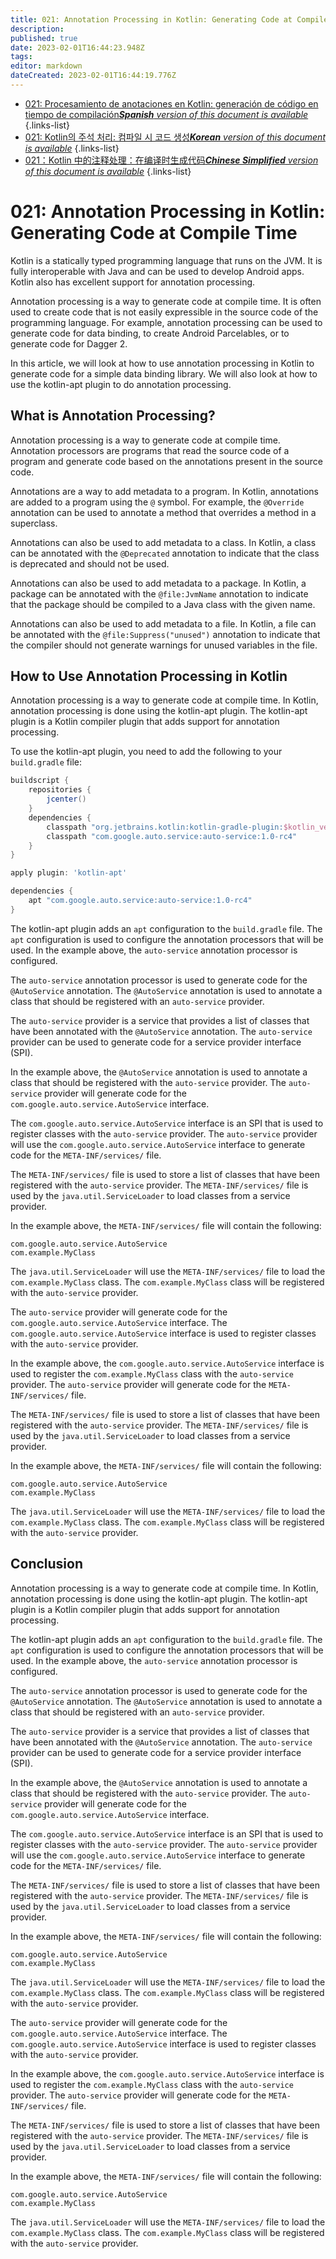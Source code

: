 ```yaml
---
title: 021: Annotation Processing in Kotlin: Generating Code at Compile Time
description: 
published: true
date: 2023-02-01T16:44:23.948Z
tags: 
editor: markdown
dateCreated: 2023-02-01T16:44:19.776Z
---
```


- [021: Procesamiento de anotaciones en Kotlin: generación de código en tiempo de compilación***Spanish** version of this document is available*](/es/Knowledge-base/Kotlin/Learning/021-annotation-processing-in-kotlin-generating-code-at-compile-time)
{.links-list}
- [021: Kotlin의 주석 처리: 컴파일 시 코드 생성***Korean** version of this document is available*](/ko/Knowledge-base/Kotlin/Learning/021-annotation-processing-in-kotlin-generating-code-at-compile-time)
{.links-list}
- [021：Kotlin 中的注释处理：在编译时生成代码***Chinese Simplified** version of this document is available*](/zh/Knowledge-base/Kotlin/Learning/021-annotation-processing-in-kotlin-generating-code-at-compile-time)
{.links-list}


# 021: Annotation Processing in Kotlin: Generating Code at Compile Time

Kotlin is a statically typed programming language that runs on the JVM. It is fully interoperable with Java and can be used to develop Android apps. Kotlin also has excellent support for annotation processing.

Annotation processing is a way to generate code at compile time. It is often used to create code that is not easily expressible in the source code of the programming language. For example, annotation processing can be used to generate code for data binding, to create Android Parcelables, or to generate code for Dagger 2.

In this article, we will look at how to use annotation processing in Kotlin to generate code for a simple data binding library. We will also look at how to use the kotlin-apt plugin to do annotation processing.

## What is Annotation Processing?

Annotation processing is a way to generate code at compile time. Annotation processors are programs that read the source code of a program and generate code based on the annotations present in the source code.

Annotations are a way to add metadata to a program. In Kotlin, annotations are added to a program using the `@` symbol. For example, the `@Override` annotation can be used to annotate a method that overrides a method in a superclass.

 Annotations can also be used to add metadata to a class. In Kotlin, a class can be annotated with the `@Deprecated` annotation to indicate that the class is deprecated and should not be used.

Annotations can also be used to add metadata to a package. In Kotlin, a package can be annotated with the `@file:JvmName` annotation to indicate that the package should be compiled to a Java class with the given name.

Annotations can also be used to add metadata to a file. In Kotlin, a file can be annotated with the `@file:Suppress("unused")` annotation to indicate that the compiler should not generate warnings for unused variables in the file.

## How to Use Annotation Processing in Kotlin

Annotation processing is a way to generate code at compile time. In Kotlin, annotation processing is done using the kotlin-apt plugin. The kotlin-apt plugin is a Kotlin compiler plugin that adds support for annotation processing.

To use the kotlin-apt plugin, you need to add the following to your `build.gradle` file:

```groovy
buildscript {
    repositories {
        jcenter()
    }
    dependencies {
        classpath "org.jetbrains.kotlin:kotlin-gradle-plugin:$kotlin_version"
        classpath "com.google.auto.service:auto-service:1.0-rc4"
    }
}

apply plugin: 'kotlin-apt'

dependencies {
    apt "com.google.auto.service:auto-service:1.0-rc4"
}
```

The kotlin-apt plugin adds an `apt` configuration to the `build.gradle` file. The `apt` configuration is used to configure the annotation processors that will be used. In the example above, the `auto-service` annotation processor is configured.

The `auto-service` annotation processor is used to generate code for the `@AutoService` annotation. The `@AutoService` annotation is used to annotate a class that should be registered with an `auto-service` provider.

The `auto-service` provider is a service that provides a list of classes that have been annotated with the `@AutoService` annotation. The `auto-service` provider can be used to generate code for a service provider interface (SPI).

In the example above, the `@AutoService` annotation is used to annotate a class that should be registered with the `auto-service` provider. The `auto-service` provider will generate code for the `com.google.auto.service.AutoService` interface.

The `com.google.auto.service.AutoService` interface is an SPI that is used to register classes with the `auto-service` provider. The `auto-service` provider will use the `com.google.auto.service.AutoService` interface to generate code for the `META-INF/services/` file.

The `META-INF/services/` file is used to store a list of classes that have been registered with the `auto-service` provider. The `META-INF/services/` file is used by the `java.util.ServiceLoader` to load classes from a service provider.

In the example above, the `META-INF/services/` file will contain the following:

```
com.google.auto.service.AutoService
com.example.MyClass
```

The `java.util.ServiceLoader` will use the `META-INF/services/` file to load the `com.example.MyClass` class. The `com.example.MyClass` class will be registered with the `auto-service` provider.

The `auto-service` provider will generate code for the `com.google.auto.service.AutoService` interface. The `com.google.auto.service.AutoService` interface is used to register classes with the `auto-service` provider.

In the example above, the `com.google.auto.service.AutoService` interface is used to register the `com.example.MyClass` class with the `auto-service` provider. The `auto-service` provider will generate code for the `META-INF/services/` file.

The `META-INF/services/` file is used to store a list of classes that have been registered with the `auto-service` provider. The `META-INF/services/` file is used by the `java.util.ServiceLoader` to load classes from a service provider.

In the example above, the `META-INF/services/` file will contain the following:

```
com.google.auto.service.AutoService
com.example.MyClass
```

The `java.util.ServiceLoader` will use the `META-INF/services/` file to load the `com.example.MyClass` class. The `com.example.MyClass` class will be registered with the `auto-service` provider.

## Conclusion

Annotation processing is a way to generate code at compile time. In Kotlin, annotation processing is done using the kotlin-apt plugin. The kotlin-apt plugin is a Kotlin compiler plugin that adds support for annotation processing.

The kotlin-apt plugin adds an `apt` configuration to the `build.gradle` file. The `apt` configuration is used to configure the annotation processors that will be used. In the example above, the `auto-service` annotation processor is configured.

The `auto-service` annotation processor is used to generate code for the `@AutoService` annotation. The `@AutoService` annotation is used to annotate a class that should be registered with an `auto-service` provider.

The `auto-service` provider is a service that provides a list of classes that have been annotated with the `@AutoService` annotation. The `auto-service` provider can be used to generate code for a service provider interface (SPI).

In the example above, the `@AutoService` annotation is used to annotate a class that should be registered with the `auto-service` provider. The `auto-service` provider will generate code for the `com.google.auto.service.AutoService` interface.

The `com.google.auto.service.AutoService` interface is an SPI that is used to register classes with the `auto-service` provider. The `auto-service` provider will use the `com.google.auto.service.AutoService` interface to generate code for the `META-INF/services/` file.

The `META-INF/services/` file is used to store a list of classes that have been registered with the `auto-service` provider. The `META-INF/services/` file is used by the `java.util.ServiceLoader` to load classes from a service provider.

In the example above, the `META-INF/services/` file will contain the following:

```
com.google.auto.service.AutoService
com.example.MyClass
```

The `java.util.ServiceLoader` will use the `META-INF/services/` file to load the `com.example.MyClass` class. The `com.example.MyClass` class will be registered with the `auto-service` provider.

The `auto-service` provider will generate code for the `com.google.auto.service.AutoService` interface. The `com.google.auto.service.AutoService` interface is used to register classes with the `auto-service` provider.

In the example above, the `com.google.auto.service.AutoService` interface is used to register the `com.example.MyClass` class with the `auto-service` provider. The `auto-service` provider will generate code for the `META-INF/services/` file.

The `META-INF/services/` file is used to store a list of classes that have been registered with the `auto-service` provider. The `META-INF/services/` file is used by the `java.util.ServiceLoader` to load classes from a service provider.

In the example above, the `META-INF/services/` file will contain the following:

```
com.google.auto.service.AutoService
com.example.MyClass
```

The `java.util.ServiceLoader` will use the `META-INF/services/` file to load the `com.example.MyClass` class. The `com.example.MyClass` class will be registered with the `auto-service` provider.